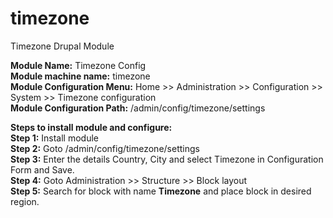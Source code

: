 # timezone
Timezone Drupal Module

**Module Name:** Timezone Config\
**Module machine name:** timezone\
**Module Configuration Menu:** Home >> Administration >> Configuration >> System >> Timezone configuration\
**Module Configuration Path:** /admin/config/timezone/settings

**Steps to install module and configure:**\
**Step 1:** Install module\
**Step 2:** Goto /admin/config/timezone/settings\
**Step 3:** Enter the details Country, City and select Timezone in Configuration Form and Save.\
**Step 4:** Goto Administration >> Structure >> Block layout\
**Step 5:** Search for block with name **Timezone** and place block in desired region.
